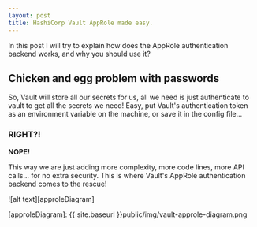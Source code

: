 ```yaml
---
layout: post
title: HashiCorp Vault AppRole made easy.
---
```

In this post I will try to explain how does the AppRole authentication backend works, and why you should use it?

## Chicken and egg problem with passwords
So, Vault will store all our secrets for us, all we need is just authenticate to vault to get all the secrets we need! Easy, put Vault's authentication token as an environment variable on the machine, or save it in the config file... 
### **RIGHT?!**
**NOPE!**

This way we are just adding more complexity, more code lines, more API calls... for no extra security. This is where Vault's AppRole authentication backend comes to the rescue! 


![alt text][approleDiagram]




[approleDiagram]: {{ site.baseurl }}public/img/vault-approle-diagram.png